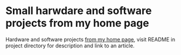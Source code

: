 # Small harwdare and software projects from my home page

Hardware and software projects [from my home page](http://robertgawron.blogspot.com/), visit README in project directory for description and link to an article.